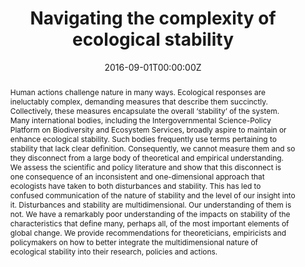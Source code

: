 ---
title: "Navigating the complexity of ecological stability"
authors:
- Ian Donohue
- Helmut Hillebrand
- José M Montoya
- Owen L Petchey
- Stuart L Pimm
- Mike S Fowler
- Kevin Healy
- Andrew L Jackson
- Miguel Lurgi
- Deirdre McClean
- Nessa E O'Connor
- Eoin J O'Gorman
- admin
-
date: "2016-09-01T00:00:00Z"

# Publication type.
# Legend: 0 = Uncategorized; 1 = Conference paper; 2 = Journal article;
# 3 = Preprint / Working Paper; 4 = Report; 5 = Book; 6 = Book section;
# 7 = Thesis; 8 = Patent
publication_types: ["2"]

# Publication name and optional abbreviated publication name.
publication: "**Ecology Letters** 19:1172-1185."
publication_short: ""

abstract: Human actions challenge nature in many ways. Ecological responses are ineluctably complex, demanding measures that describe them succinctly. Collectively, these measures encapsulate the overall ‘stability’ of the system. Many international bodies, including the Intergovernmental Science-Policy Platform on Biodiversity and Ecosystem Services, broadly aspire to maintain or enhance ecological stability. Such bodies frequently use terms pertaining to stability that lack clear definition. Consequently, we cannot measure them and so they disconnect from a large body of theoretical and empirical understanding. We assess the scientific and policy literature and show that this disconnect is one consequence of an inconsistent and one-dimensional approach that ecologists have taken to both disturbances and stability. This has led to confused communication of the nature of stability and the level of our insight into it. Disturbances and stability are multidimensional. Our understanding of them is not. We have a remarkably poor understanding of the impacts on stability of the characteristics that define many, perhaps all, of the most important elements of global change. We provide recommendations for theoreticians, empiricists and policymakers on how to better integrate the multidimensional nature of ecological stability into their research, policies and actions.

tags:
- Ecological Stability
featured: false

# links:
# - name: ""
#   url: ""
url_pdf: 'https://github.com/qiang-yang-ecology/papers/blob/main/Ecology%20Letters%20-%202016%20-%20Donohue.pdf'
url_code: ''
url_dataset: ''
url_poster: ''
url_project: ''
url_slides: ''
url_source: ''
url_video: ''

---